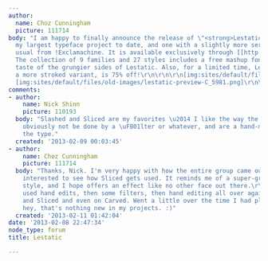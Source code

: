 ```yaml
---
author:
  name: Choz Cunningham
  picture: 111714
body: "I am happy to finally announce the release of \"<strong>Lestatic</strong>\",
  my largest typeface project to date, and one with a slightly more serious take than
  usual from !Exclamachine. It is available exclusively through [[http://www.myfonts.com/search/Lestatic/fonts/|myfonts.com]].
  The collection of 9 families and 27 styles includes a free mashup font to give a
  taste of the grungier sides of Lestatic. Also, for a limited time, Lestatic Lashed,
  a more stroked variant, is 75% off!\r\n\r\n\r\n[img:sites/default/files/old-images/lestatic-preview-A_5234.png]
  [img:sites/default/files/old-images/lestatic-preview-C_5981.png]\r\n\r\n [img:sites/default/files/old-images/cover-lestatic-brace_4250.png]\r\n\r\n[img:sites/default/files/old-images/cCSS_3601.png]\r\n\r\n[img:sites/default/files/old-images/lashed-sale_4504.png]"
comments:
- author:
    name: Nick Shinn
    picture: 110193
  body: "Slashed and Sliced are my favorites \u2014 I like the way the effects could
    obviously not be done by a \uFB01lter or whatever, and are a hand-made part of
    the type."
  created: '2013-02-09 00:03:45'
- author:
    name: Choz Cunningham
    picture: 111714
  body: "Thanks, Nick. I'm very happy with how the entire group came out! I am most
    interested to see how Sliced gets used. It reminds me of a super-grainy woodcut
    style, and I hope offers an effect like no other face out there.\r\n\r\nI actually
    used hand edits, then some filters, then hand editing all over again on Slashed
    and Sliced and even on Carved. Went a little over the time I had planned, but
    hey, that's nothing new in my projects. :)"
  created: '2013-02-11 01:42:04'
date: '2013-02-08 22:47:34'
node_type: forum
title: Lestatic

---
```

